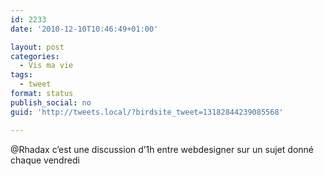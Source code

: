 ```yaml
---
id: 2233
date: '2010-12-10T10:46:49+01:00'

layout: post
categories:
  - Vis ma vie
tags:
  - tweet
format: status
publish_social: no
guid: 'http://tweets.local/?birdsite_tweet=13182844239085568'

---
```


@Rhadax c’est une discussion d’1h entre webdesigner sur un sujet donné chaque vendredi